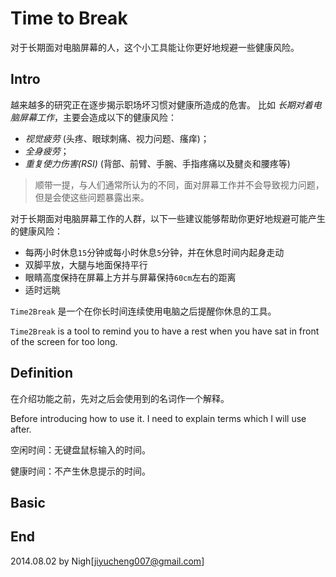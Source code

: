 # Time to Break

对于长期面对电脑屏幕的人，这个小工具能让你更好地规避一些健康风险。

## Intro

越来越多的研究正在逐步揭示职场坏习惯对健康所造成的危害。
比如 *长期对着电脑屏幕工作*，主要会造成以下的健康风险：

- *视觉疲劳* (头疼、眼球刺痛、视力问题、瘙痒)；
- *全身疲劳*；
- *重复使力伤害(RSI)* (背部、前臂、手腕、手指疼痛以及腱炎和腰疼等)

> 顺带一提，与人们通常所认为的不同，面对屏幕工作并不会导致视力问题，但是会使这些问题暴露出来。

对于长期面对电脑屏幕工作的人群，以下一些建议能够帮助你更好地规避可能产生的健康风险：

- 每两小时休息`15`分钟或每小时休息`5`分钟，并在休息时间内起身走动
- 双脚平放，大腿与地面保持平行
- 眼睛高度保持在屏幕上方并与屏幕保持`60cm`左右的距离
- 适时远眺


`Time2Break` 是一个在你长时间连续使用电脑之后提醒你休息的工具。

`Time2Break` is a tool to remind you to have a rest when you have sat in front of the screen for too long.

## Definition

在介绍功能之前，先对之后会使用到的名词作一个解释。

Before introducing how to use it. I need to explain terms which I will use after.

空闲时间：无键盘鼠标输入的时间。

健康时间：不产生休息提示的时间。


## Basic

## End
2014.08.02 by Nigh[jiyucheng007@gmail.com]
